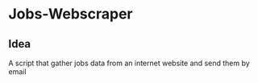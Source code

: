 # Jobs-Webscraper

## Idea 
A script that gather jobs data from an
internet website and send them by email
